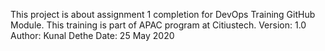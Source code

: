 This project is about assignment 1 completion for DevOps Training GitHub Module.
This training is part of APAC program at Citiustech.
Version: 1.0
Author: Kunal Dethe
Date: 25 May 2020
